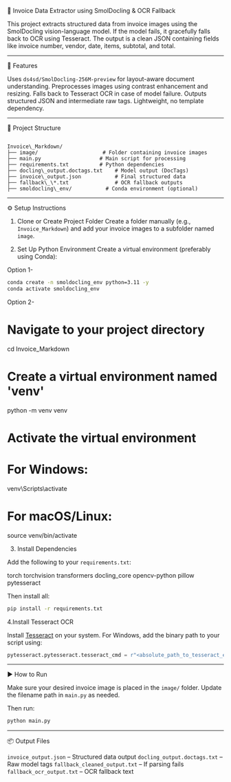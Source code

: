  🧾 Invoice Data Extractor using SmolDocling & OCR Fallback

This project extracts structured data from invoice images using the SmolDocling vision-language model. If the model fails, it gracefully falls back to OCR using Tesseract. The output is a clean JSON containing fields like invoice number, vendor, date, items, subtotal, and total.

---

 🚀 Features

Uses `ds4sd/SmolDocling-256M-preview` for layout-aware document understanding.
Preprocesses images using contrast enhancement and resizing.
Falls back to Tesseract OCR in case of model failure.
Outputs structured JSON and intermediate raw tags.
Lightweight, no template dependency.

---

 📁 Project Structure

```

Invoice\_Markdown/
├── image/                     # Folder containing invoice images
├── main.py                   # Main script for processing
├── requirements.txt          # Python dependencies
├── docling\_output.doctags.txt    # Model output (DocTags)
├── invoice\_output.json           # Final structured data
├── fallback\_\*.txt               # OCR fallback outputs
├── smoldocling\_env/           # Conda environment (optional)

````

---

 ⚙️ Setup Instructions

 1. Clone or Create Project Folder
Create a folder manually (e.g., `Invoice_Markdown`) and add your invoice images to a subfolder named `image`.

 2. Set Up Python Environment
Create a virtual environment (preferably using Conda):

Option 1-

```bash
conda create -n smoldocling_env python=3.11 -y
conda activate smoldocling_env
````
Option 2-

# Navigate to your project directory
cd Invoice_Markdown

# Create a virtual environment named 'venv'
python -m venv venv

# Activate the virtual environment
# For Windows:
venv\Scripts\activate

# For macOS/Linux:
source venv/bin/activate


 3. Install Dependencies

Add the following to your `requirements.txt`:

torch
torchvision
transformers
docling\_core
opencv-python
pillow
pytesseract

Then install all:

```bash
pip install -r requirements.txt
```

 4.Install Tesseract OCR

Install [Tesseract](https://github.com/tesseract-ocr/tesseract) on your system.
For Windows, add the binary path to your script using:

```python
pytesseract.pytesseract.tesseract_cmd = r"<absolute_path_to_tesseract_exe>"
```

---

▶️ How to Run

Make sure your desired invoice image is placed in the `image/` folder.
Update the filename path in `main.py` as needed.

Then run:

```bash
python main.py
```

---

📦 Output Files

 `invoice_output.json` – Structured data output
 `docling_output.doctags.txt` – Raw model tags
 `fallback_cleaned_output.txt` – If parsing fails
 `fallback_ocr_output.txt` – OCR fallback text


